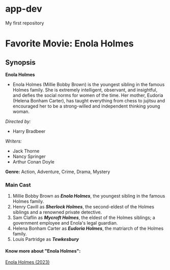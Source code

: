 # app-dev
My first repository
# **Favorite Movie: Enola Holmes**

## Synopsis
**Enola Holmes** 
- Enola Holmes (Millie Bobby Brown) is the youngest sibling in the famous Holmes family. She is extremely intelligent, observant, and insightful, and defies the social norms for women of the time. Her mother, Eudoria (Helena Bonham Carter), has taught everything from chess to jujitsu and encouraged her to be a strong-willed and independent thinking young woman. 

*Directed by:*
- Harry Bradbeer
  
*Writers:*
- Jack Thorne
- Nancy Springer
- Arthur Conan Doyle

**Genre:** Action, Adventure, Crime, Drama, Mystery

### Main Cast
1. Millie Bobby Brown as ***Enola Holmes***, the youngest sibling in the famous Holmes family.
2. Henry Cavill as ***Sherlock Holmes***, the second-eldest of the Holmes siblings and a renowned private detective.
3. Sam Claflin as ***Mycroft Holmes***, the eldest of the Holmes siblings; a government employee and Enola's legal guardian.
4. Helena Bonham Carter as ***Eudoria Holmes***, the matriarch of the Holmes family.
5. Louis Partridge as ***Tewkesbury***

#### Know more about "Enola Holmes": 
[Enola Holmes (2023)](https://www.imdb.com/title/tt7846844/?ref_=tt_mv_close)
